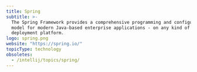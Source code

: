 ```yaml
---
title: Spring
subtitle: >-
  The Spring Framework provides a comprehensive programming and configuration
  model for modern Java-based enterprise applications - on any kind of
  deployment platform.
logo: spring.png
website: "https://spring.io/"
topicType: technology
obsoletes:
  - /intellij/topics/spring/
---
```

